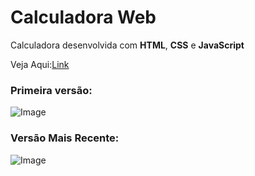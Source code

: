 # Calculadora Web

Calculadora desenvolvida com **HTML**, **CSS** e **JavaScript**

Veja Aqui:[Link]('https://matheus-java.github.io/Calculadora-Web/')

### Primeira versão:
![Image](https://github.com/Matheus-Java/Calculadora-Web/assets/antes.png)
### Versão Mais Recente:

![Image](https://github.com/Matheus-Java/Calculadora-Web/assets/nova.png)
